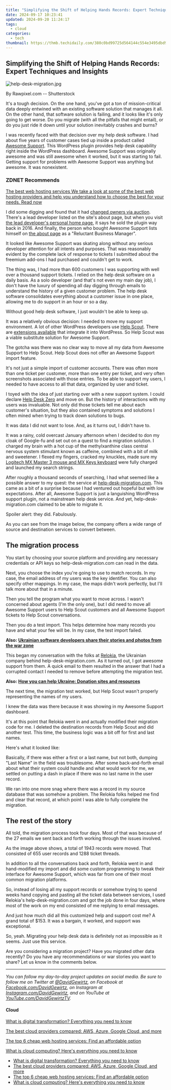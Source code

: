 ```yaml
---
title: "Simplifying the Shift of Helping Hands Records: Expert Techniques and Insights"
date: 2024-09-17 10:23:41
updated: 2024-09-20 11:24:17
tags:
  - cloud
categories:
  - tech
thumbnail: https://thmb.techidaily.com/380c0bd99725d564144c554e3495dbd9ae260fd185cc36120b3c443e5fa292b5.JPEG
---
```


## Simplifying the Shift of Helping Hands Records: Expert Techniques and Insights

![help-desk-migration.jpg](https://www.zdnet.com/a/img/resize/538c24693b3c1b7a84eaa04517a814ed200c0c42/2021/09/07/8522bcfc-f094-4d94-9fbe-3aa9c916d7d2/help-desk-migration.jpg?auto=webp&width=1280)

By Rawpixel.com -- Shutterstock

It's a tough decision. On the one hand, you've got a ton of mission-critical data deeply entwined with an existing software solution that manages it all. On the other hand, that software solution is failing, and it looks like it's only going to get worse. Do you migrate (with all the pitfalls that might entail), or do you just ride it down until your solution inevitably crashes and burns? 

I was recently faced with that decision over my help desk software. I had about five years of customer cases tied up inside a product called [Awesome Support](https://wordpress.org/plugins/awesome-support/). This WordPress plugin provides help desk capability right inside the WordPress dashboard. Awesome Support was originally awesome and was still awesome when it worked, but it was starting to fail. Getting support for problems with Awesome Support was anything but awesome. It was nonexistent. 

### **ZDNET** Recommends

[The best web hosting services We take a look at some of the best web hosting providers and help you understand how to choose the best for your needs.  Read now](https://www.zdnet.com/article/best-web-hosting/)

I did some digging and found that it had [changed owners via auction](https://flippa.com/6410433-the-best-support-plugin-for-wordpress-earning-over-15k-net-in-the-ttm). There's a lead developer listed on the site's about page, but when you visit [the lead developer's personal home page](https://julienliabeuf.com/about), it says he sold the plugin way back in 2016\. And finally, the person who bought Awesome Support lists himself on [the about page](https://getawesomesupport.com/team/) as a "Reluctant Business Manager". 

It looked like Awesome Support was skating along without any serious developer attention for all intents and purposes. That was reasonably evident by the complete lack of response to tickets I submitted about the freemium add-ons I had purchased and couldn't get to work. 

The thing was, I had more than 600 customers I was supporting with well over a thousand support tickets. I relied on the help desk software on a daily basis. As a solo developer (and that's not even my main day job), I don't have the luxury of spending all day digging through emails to understand the history of a given customer problem. The help desk software consolidates everything about a customer issue in one place, allowing me to do support in an hour or so a day. 

Without good help desk software, I just wouldn't be able to keep up. 

It was a relatively obvious decision: I needed to move my support environment. A lot of other WordPress developers use [Help Scout](https://helpscout.com). There are [extensions available](https://wphelpscout.com/) that integrate it into WordPress. So Help Scout was a viable substitute solution for Awesome Support. 

The gotcha was there was no clear way to move all my data from Awesome Support to Help Scout. Help Scout does not offer an Awesome Support import feature. 

It's not just a simple import of customer accounts. There was often more than one ticket per customer, more than one entry per ticket, and very often screenshots associated with those entries. To be able to support my users, I needed to have access to all that data, organized by user and ticket. 

I toyed with the idea of just starting over with a new support system. I could declare [Help Desk Zero](https://blog.doist.com/inbox-zero/) and move on. But the history of interactions with my users was invaluable. Not only did those tickets tell me about each customer's situation, but they also contained symptoms and solutions I often mined when trying to track down solutions to bugs. 

It was data I did not want to lose. And, as it turns out, I didn't have to. 

It was a rainy, cold overcast January afternoon when I decided to don my cloak of Google-fu and set out on a quest to find a migration solution. I charged my brain with a hot cup of the methylxanthine class central nervous system stimulant known as caffeine, combined with a bit of milk and sweetener. I flexed my fingers, cracked my knuckles, made sure my [Logitech MX Master 3 mouse and MX Keys keyboard](https://www.zdnet.com/article/logitech-easy-switch-switching-mice-and-keyboards-between-computers-is-so-un-kvm/) were fully charged and launched my search strings. 

After roughly a thousand seconds of searching, I had what seemed like a possible answer to my quest: the service at [help-desk-migration.com](https://help-desk-migration.com/). This came as a bit of a surprise because I had ventured out hopeful but with low expectations. After all, Awesome Support is just a languishing WordPress support plugin, not a mainstream help desk service. And yet, help-desk-migration.com claimed to be able to migrate it. 

Spoiler alert: they did. Fabulously. 

As you can see from the image below, the company offers a wide range of source and destination services to convert between. 

##  The migration process 

You start by choosing your source platform and providing any necessary credentials or API keys so help-desk-migration.com can read in the data. 

Next, you choose the index you're going to use to match records. In my case, the email address of my users was the key identifier. You can also specify other mappings. In my case, the maps didn't work perfectly, but I'll talk more about that in a minute. 

Then you tell the program what you want to move across. I wasn't concerned about agents (I'm the only one), but I did need to move all Awesome Support users to Help Scout customers and all Awesome Support tickets to Help Scout conversations.

Then you do a test import. This helps determine how many records you have and what your fee will be. In my case, the test import failed. 

**Also:** [**Ukrainian software developers share their stories and photos from the war zone**](https://www.zdnet.com/article/ukrainian-software-developers-share-their-stories-and-photos-from-the-war-zone/)

This began my conversation with the folks at [Relokia](https://relokia.com/), the Ukrainian company behind help-desk-migration.com. As it turned out, I got awesome support from them. A quick email to them resulted in the answer that I had a corrupted contact I needed to remove before attempting the migration test. 

**Also:** [**How you can help Ukraine: Donation sites and resources**](https://www.zdnet.com/article/how-you-can-help-ukraine-donation-sites-and-resources/)

The next time, the migration test worked, but Help Scout wasn't properly representing the names of my users. 

I knew the data was there because it was showing in my Awesome Support dashboard. 

It's at this point that Relokia went in and actually modified their migration code for me. I deleted the destination records from Help Scout and did another test. This time, the business logic was a bit off for first and last names. 

Here's what it looked like:

Basically, if there was either a first or a last name, but not both, dumping "Last Name" in the field was troublesome. After some back-and-forth email about what their system could handle and what would work for me, we settled on putting a dash in place if there was no last name in the user record. 

We ran into one more snag where there was a record in my source database that was somehow a problem. The Relokia folks helped me find and clear that record, at which point I was able to fully complete the migration. 

##  The rest of the story 

All told, the migration process took four days. Most of that was because of the 27 emails we sent back and forth working through the issues involved. 

As the image above shows, a total of 1943 records were moved. That consisted of 655 user records and 1288 ticket threads. 

In addition to all the conversations back and forth, Relokia went in and hand-modified my import and did some custom programming to tweak their interface for Awesome Support, which was far from one of their most common migration platforms. 

So, instead of losing all my support records or somehow trying to spend weeks hand copying and pasting all the ticket data between services, I used Relokia's help-desk-migration.com and got the job done in four days, where most of the work on my end consisted of me replying to email messages. 

And just how much did all this customized help and support cost me? A grand total of $153\. It was a bargain, it worked, and support was exceptional. 

So, yeah. Migrating your help desk data is definitely not as impossible as it seems. Just use this service. 

Are you considering a migration project? Have you migrated other data recently? Do you have any recommendations or war stories you want to share? Let us know in the comments below. 

---

_You can follow my day-to-day project updates on social media. Be sure to follow me on Twitter at [@DavidGewirtz](https://twitter.com/davidgewirtz), on Facebook at [Facebook.com/DavidGewirtz](https://www.facebook.com/davidgewirtz), on Instagram at [Instagram.com/DavidGewirtz](https://www.instagram.com/DavidGewirtz/), and on YouTube at [YouTube.com/DavidGewirtzTV](https://www.youtube.com/user/DavidGewirtzTV)._

#### Cloud

[​What is digital transformation? Everything you need to know](https://www.zdnet.com/article/what-is-digital-transformation-everything-you-need-to-know-about-how-technology-is-reshaping/ "​What is digital transformation? Everything you need to know")

[The best cloud providers compared: AWS, Azure, Google Cloud, and more](https://www.zdnet.com/article/the-top-cloud-providers-of-2021-aws-microsoft-azure-google-cloud-hybrid-saas/ "The best cloud providers compared: AWS, Azure, Google Cloud, and more")

[The top 6 cheap web hosting services: Find an affordable option](https://www.zdnet.com/article/best-cheap-web-hosting/ "The top 6 cheap web hosting services: Find an affordable option")

[What is cloud computing? Here's everything you need to know](https://www.zdnet.com/article/what-is-cloud-computing-everything-you-need-to-know-about-the-cloud/ "What is cloud computing? Here's everything you need to know")

* [​What is digital transformation? Everything you need to know](https://www.zdnet.com/article/what-is-digital-transformation-everything-you-need-to-know-about-how-technology-is-reshaping/ "​What is digital transformation? Everything you need to know")
* [The best cloud providers compared: AWS, Azure, Google Cloud, and more](https://www.zdnet.com/article/the-top-cloud-providers-of-2021-aws-microsoft-azure-google-cloud-hybrid-saas/ "The best cloud providers compared: AWS, Azure, Google Cloud, and more")
* [The top 6 cheap web hosting services: Find an affordable option](https://www.zdnet.com/article/best-cheap-web-hosting/ "The top 6 cheap web hosting services: Find an affordable option")
* [What is cloud computing? Here's everything you need to know](https://www.zdnet.com/article/what-is-cloud-computing-everything-you-need-to-know-about-the-cloud/ "What is cloud computing? Here's everything you need to know")

<ins class="adsbygoogle"
     style="display:block"
     data-ad-format="autorelaxed"
     data-ad-client="ca-pub-7571918770474297"
     data-ad-slot="1223367746"></ins>



<ins class="adsbygoogle"
     style="display:block"
     data-ad-client="ca-pub-7571918770474297"
     data-ad-slot="8358498916"
     data-ad-format="auto"
     data-full-width-responsive="true"></ins>
